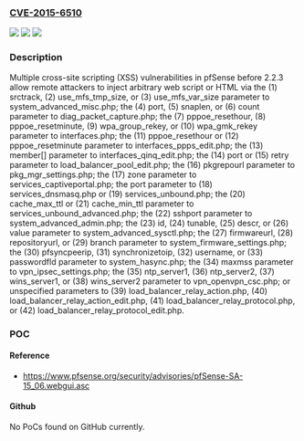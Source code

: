 ### [CVE-2015-6510](https://cve.mitre.org/cgi-bin/cvename.cgi?name=CVE-2015-6510)
![](https://img.shields.io/static/v1?label=Product&message=n%2Fa&color=blue)
![](https://img.shields.io/static/v1?label=Version&message=n%2Fa&color=blue)
![](https://img.shields.io/static/v1?label=Vulnerability&message=n%2Fa&color=brighgreen)

### Description

Multiple cross-site scripting (XSS) vulnerabilities in pfSense before 2.2.3 allow remote attackers to inject arbitrary web script or HTML via the (1) srctrack, (2) use_mfs_tmp_size, or (3) use_mfs_var_size parameter to system_advanced_misc.php; the (4) port, (5) snaplen, or (6) count parameter to diag_packet_capture.php; the (7) pppoe_resethour, (8) pppoe_resetminute, (9) wpa_group_rekey, or (10) wpa_gmk_rekey parameter to interfaces.php; the (11) pppoe_resethour or (12) pppoe_resetminute parameter to interfaces_ppps_edit.php; the (13) member[] parameter to interfaces_qinq_edit.php; the (14) port or (15) retry parameter to load_balancer_pool_edit.php; the (16) pkgrepourl parameter to pkg_mgr_settings.php; the (17) zone parameter to services_captiveportal.php; the port parameter to (18) services_dnsmasq.php or (19) services_unbound.php; the (20) cache_max_ttl or (21) cache_min_ttl parameter to services_unbound_advanced.php; the (22) sshport parameter to system_advanced_admin.php; the (23) id, (24) tunable, (25) descr, or (26) value parameter to system_advanced_sysctl.php; the (27) firmwareurl, (28) repositoryurl, or (29) branch parameter to system_firmware_settings.php; the (30) pfsyncpeerip, (31) synchronizetoip, (32) username, or (33) passwordfld parameter to system_hasync.php; the (34) maxmss parameter to vpn_ipsec_settings.php; the (35) ntp_server1, (36) ntp_server2, (37) wins_server1, or (38) wins_server2 parameter to vpn_openvpn_csc.php; or unspecified parameters to (39) load_balancer_relay_action.php, (40) load_balancer_relay_action_edit.php, (41) load_balancer_relay_protocol.php, or (42) load_balancer_relay_protocol_edit.php.

### POC

#### Reference
- https://www.pfsense.org/security/advisories/pfSense-SA-15_06.webgui.asc

#### Github
No PoCs found on GitHub currently.

